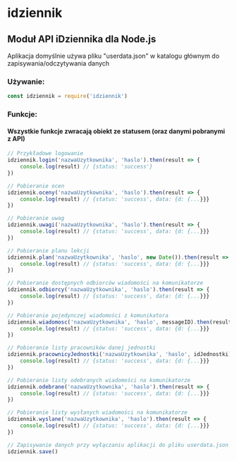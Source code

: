 # idziennik
## Moduł API iDziennika dla Node.js

Aplikacja domyślnie używa pliku "userdata.json" w katalogu głównym do zapisywania/odczytywania danych

### Używanie:

```javascript
const idziennik = require('idziennik')
```

### Funkcje:
#### Wszystkie funkcje zwracają obiekt ze statusem (oraz danymi pobranymi z API)

```javascript
// Przykładowe logowanie
idziennik.login('nazwaUzytkownika', 'haslo').then(result => {
	console.log(result) // {status: 'success'}
})
```

```javascript
// Pobieranie ocen
idziennik.oceny('nazwaUzytkownika', 'haslo').then(result => {
	console.log(result) // {status: 'success', data: {d: {...}}}
})
```

```javascript
// Pobieranie uwag
idziennik.uwagi('nazwaUzytkownika', 'haslo').then(result => {
	console.log(result) // {status: 'success', data: {d: {...}}}
})
```

```javascript
// Pobieranie planu lekcji
idziennik.plan('nazwaUzytkownika', 'haslo', new Date()).then(result => {
	console.log(result) // {status: 'success', data: {d: {...}}}
})
```

```javascript
// Pobieranie dostępnych odbiorców wiadomości na komunikatorze
idziennik.odbiorcy('nazwaUzytkownika', 'haslo').then(result => {
	console.log(result) // {status: 'success', data: {d: {...}}}
})
```

```javascript
// Pobieranie pojedynczej wiadomości z komunikatora
idziennik.wiadomosc('nazwaUzytkownika', 'haslo', messageID).then(result => {
	console.log(result) // {status: 'success', data: {d: {...}}}
})
```

```javascript
// Pobieranie listy pracowników danej jednostki
idziennik.pracownicyJednostki('nazwaUzytkownika', 'haslo', idJednostki).then(result => {
	console.log(result) // {status: 'success', data: {d: {...}}}
})
```

```javascript
// Pobieranie listy odebranych wiadomości na komunikatorze
idziennik.odebrane('nazwaUzytkownika', 'haslo').then(result => {
	console.log(result) // {status: 'success', data: {d: {...}}}
})
```

```javascript
// Pobieranie listy wysłanych wiadomości na komunikatorze
idziennik.wyslane('nazwaUzytkownika', 'haslo').then(result => {
	console.log(result) // {status: 'success', data: {d: {...}}}
})
```

```javascript
// Zapisywanie danych przy wyłączaniu aplikacji do pliku userdata.json
idziennik.save()
```